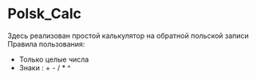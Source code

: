 # Polsk_Calc
Здесь реализован простой калькулятор на обратной польской записи
Правила пользования:
- Только целые числа 
- Знаки : + - / * ^

